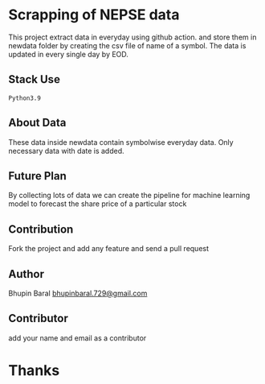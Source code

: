 # Scrapping of NEPSE data
This project extract data in everyday using github action. and store them in newdata folder by creating the csv file of name of a symbol. The data is updated in every single day by EOD.

## Stack Use
```Python3.9```

## About Data 
These data inside newdata contain symbolwise everyday data. Only necessary data with date is added. 

## Future Plan 

By collecting lots of data we can create the pipeline for machine learning model to forecast the share price of a particular stock 

## Contribution 
Fork the project and add any feature and send a pull request 

## Author 
Bhupin Baral
bhupinbaral.729@gmail.com

## Contributor 
add your name  and email as a contributor 

# Thanks 





